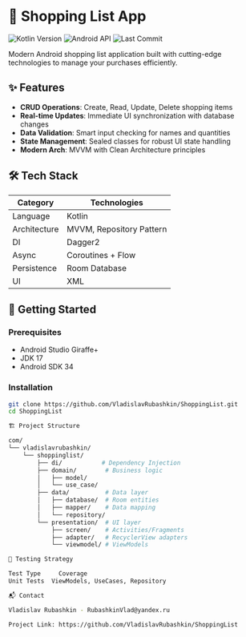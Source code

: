 # 🛒 Shopping List App

<img src="https://img.shields.io/badge/Kotlin-1.9.20-blue?logo=kotlin" alt="Kotlin Version"> 
<img src="https://img.shields.io/badge/Android-API_24%2B-brightgreen?logo=android" alt="Android API"> 
<img src="https://img.shields.io/github/last-commit/VladislavRubashkin/ShoppingList" alt="Last Commit">

Modern Android shopping list application built with cutting-edge technologies to manage your purchases efficiently.

## ✨ Features

- **CRUD Operations**: Create, Read, Update, Delete shopping items
- **Real-time Updates**: Immediate UI synchronization with database changes
- **Data Validation**: Smart input checking for names and quantities
- **State Management**: Sealed classes for robust UI state handling
- **Modern Arch**: MVVM with Clean Architecture principles

## 🛠 Tech Stack

| Category          | Technologies                                                                |
|-------------------|-----------------------------------------------------------------------------|
| Language          | Kotlin                                                                      |
| Architecture      | MVVM, Repository Pattern                                                    |
| DI                | Dagger2                                                                     |
| Async             | Coroutines + Flow                                                           |
| Persistence       | Room Database                                                               |
| UI                | XML                                                                         |


## 🚀 Getting Started

### Prerequisites
- Android Studio Giraffe+
- JDK 17
- Android SDK 34

### Installation
```bash
git clone https://github.com/VladislavRubashkin/ShoppingList.git
cd ShoppingList

🏗 Project Structure

com/
└── vladislavrubashkin/
    └── shoppinglist/
        ├── di/           # Dependency Injection
        ├── domain/        # Business logic
        │   ├── model/
        │   └── use_case/  
        ├── data/          # Data layer
        │   ├── database/  # Room entities
        │   ├── mapper/    # Data mapping
        │   └── repository/
        └── presentation/  # UI layer
            ├── screen/    # Activities/Fragments
            ├── adapter/   # RecyclerView adapters
            └── viewmodel/ # ViewModels

🧪 Testing Strategy

Test Type	  Coverage
Unit Tests	ViewModels, UseCases, Repository

📬 Contact

Vladislav Rubashkin - RubashkinVlad@yandex.ru

Project Link: https://github.com/VladislavRubashkin/ShoppingList
